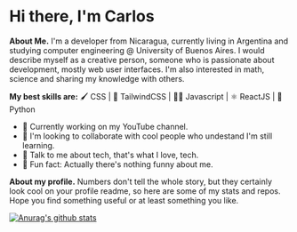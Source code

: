 # Hi there, I'm Carlos

**About Me.** I'm a developer from Nicaragua, currently living in Argentina and studying computer engineering @ University of Buenos Aires. I would describe myself as a creative person, someone who is passionate about development, mostly web user interfaces. I'm also interested in math, science and sharing my knowledge with others.

**My best skills are:** 🖌️ CSS | 🦢 TailwindCSS | 👨‍💻 Javascript | ⚛️ ReactJS | 🐍 Python

- 🚧 Currently working on my YouTube channel.
- 🧠 I'm looking to collaborate with cool people who undestand I'm still learning.
- 💾 Talk to me about tech, that's what I love, tech.
- 🤬 Fun fact: Actually there's nothing funny about me.

**About my profile.** Numbers don't tell the whole story, but they certainly look cool on your profile readme, so here are some of my stats and repos. Hope you find something useful or at least something you like. 

[![Anurag's github stats](https://github-readme-stats.vercel.app/api?username=itscarlosecp)](https://github.com/anuraghazra/github-readme-stats)
